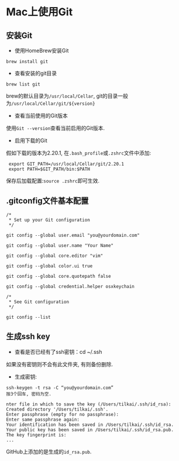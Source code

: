 # Mac上使用Git

## 安装Git

- 使用HomeBrew安装Git

```
brew install git
```

- 查看安装的git目录

```
brew list git
```

brew的默认目录为`/usr/local/Cellar`, git的目录一般为`/usr/local/Cellar/git/${version}`

- 查看当前使用的Git版本

使用`Git --version`查看当前启用的Git版本.

- 启用下载的Git

假如下载的版本为2.20.1, 在`.bash_profile`或`.zshrc`文件中添加:

```
 export GIT_PATH=/usr/local/Cellar/git/2.20.1
 export PATH=$GIT_PATH/bin:$PATH
```

保存后加载配置:`source .zshrc`即可生效.

## .gitconfig文件基本配置

```
/* 
 * Set up your Git configuration 
 */

git config --global user.email "you@yourdomain.com"

git config --global user.name "Your Name"

git config --global core.editor "vim"

git config --global color.ui true

git config --global core.quotepath false

git config --global credential.helper osxkeychain

/* 
 * See Git configuration 
 */

git config --list
```

## 生成ssh key

- 查看是否已经有了ssh密钥：cd ~/.ssh

如果没有密钥则不会有此文件夹, 有则备份删除.

- 生成密钥:

```
ssh-keygen -t rsa -C “you@yourdomain.com”
按3个回车, 密码为空.

nter file in which to save the key (/Users/tilkai/.ssh/id_rsa):
Created directory '/Users/tilkai/.ssh'.
Enter passphrase (empty for no passphrase):
Enter same passphrase again:
Your identification has been saved in /Users/tilkai/.ssh/id_rsa.
Your public key has been saved in /Users/tilkai/.ssh/id_rsa.pub.
The key fingerprint is:
...
```

GitHub上添加的是生成的`id_rsa.pub`.



